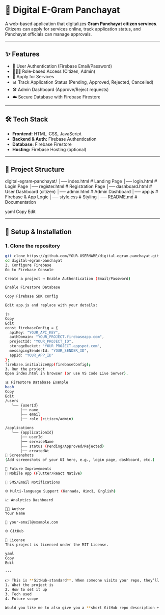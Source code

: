 # 🏡 Digital E-Gram Panchayat

A web-based application that digitalizes **Gram Panchayat citizen services**.  
Citizens can apply for services online, track application status, and Panchayat officials can manage approvals.  

---

## ✨ Features
- 🔐 User Authentication (Firebase Email/Password)
- 🧑‍🤝‍🧑 Role-based Access (Citizen, Admin)
- 📄 Apply for Services
- 📊 Track Application Status (Pending, Approved, Rejected, Cancelled)
- 🛠️ Admin Dashboard (Approve/Reject requests)
- ☁️ Secure Database with Firebase Firestore

---

## 🛠️ Tech Stack
- **Frontend:** HTML, CSS, JavaScript  
- **Backend & Auth:** Firebase Authentication  
- **Database:** Firebase Firestore  
- **Hosting:** Firebase Hosting (optional)  

---

## 📂 Project Structure
digital-egram-panchayat/
│── index.html # Landing Page
│── login.html # Login Page
│── register.html # Registration Page
│── dashboard.html # User Dashboard (citizen)
│── admin.html # Admin Dashboard
│── app.js # Firebase & App Logic
│── style.css # Styling
│── README.md # Documentation

yaml
Copy
Edit

---

## 🚀 Setup & Installation

### 1. Clone the repository
```bash
git clone https://github.com/YOUR-USERNAME/digital-egram-panchayat.git
cd digital-egram-panchayat
2. Configure Firebase
Go to Firebase Console

Create a project → Enable Authentication (Email/Password)

Enable Firestore Database

Copy Firebase SDK config

Edit app.js and replace with your details:

js
Copy
Edit
const firebaseConfig = {
  apiKey: "YOUR_API_KEY",
  authDomain: "YOUR_PROJECT.firebaseapp.com",
  projectId: "YOUR_PROJECT_ID",
  storageBucket: "YOUR_PROJECT.appspot.com",
  messagingSenderId: "YOUR_SENDER_ID",
  appId: "YOUR_APP_ID"
};
firebase.initializeApp(firebaseConfig);
3. Run the project
Open index.html in browser (or use VS Code Live Server).

📊 Firestore Database Example
bash
Copy
Edit
/users
   └── {userId}
       ├── name
       ├── email
       ├── role (citizen/admin)

/applications
   └── {applicationId}
       ├── userId
       ├── serviceName
       ├── status (Pending/Approved/Rejected)
       ├── createdAt
📸 Screenshots
(Add screenshots of your UI here, e.g., login page, dashboard, etc.)

🚀 Future Improvements
📱 Mobile App (Flutter/React Native)

🔔 SMS/Email Notifications

🌐 Multi-language Support (Kannada, Hindi, English)

📈 Analytics Dashboard

👨‍💻 Author
Your Name

📧 your-email@example.com

🌐 GitHub

📜 License
This project is licensed under the MIT License.

yaml
Copy
Edit

---

👉 This is **GitHub-standard**. When someone visits your repo, they’ll clearly understand:  
1. What the project is  
2. How to set it up  
3. Tech used  
4. Future scope  

Would you like me to also give you a **short GitHub repo description + tags** (so people can discover your project easily)?
